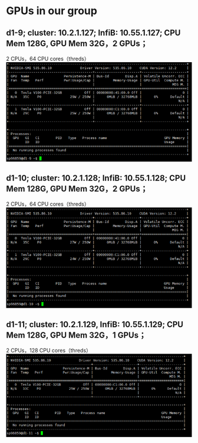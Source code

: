 # GPUs in our group
## d1-9; cluster: 10.2.1.127; InfiB: 10.55.1.127; CPU Mem 128G,  GPU Mem 32G，2 GPUs；  
2 CPUs，64 CPU cores（threds）  
![d1-9](./images/d1-9.png)
## d1-10; cluster: 10.2.1.128; InfiB: 10.55.1.128; CPU Mem 128G, GPU Mem 32G，2 GPUs；  
2 CPUs，64 CPU cores（threds） 
![d1-10](./images/d1-10.png)
## d1-11; cluster: 10.2.1.129, InfiB: 10.55.1.129; CPU Mem 128G, GPU Mem 32G，1 GPUs；  
2 CPUs，128 CPU cores（threds）  
![d1-11](./images/d1-11.png)

